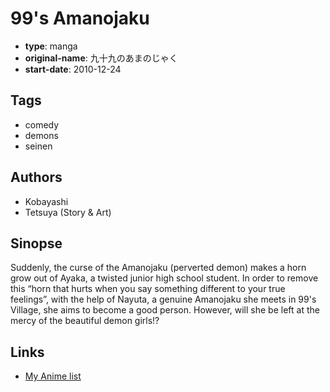 # 99's Amanojaku

-   **type**: manga
-   **original-name**: 九十九のあまのじゃく
-   **start-date**: 2010-12-24

## Tags

-   comedy
-   demons
-   seinen

## Authors

-   Kobayashi
-   Tetsuya (Story & Art)

## Sinopse

Suddenly, the curse of the Amanojaku (perverted demon) makes a horn grow out of Ayaka, a twisted junior high school student. In order to remove this “horn that hurts when you say something different to your true feelings”, with the help of Nayuta, a genuine Amanojaku she meets in 99's Village, she aims to become a good person. However, will she be left at the mercy of the beautiful demon girls!?

## Links

-   [My Anime list](https://myanimelist.net/manga/27901/99s_Amanojaku)
